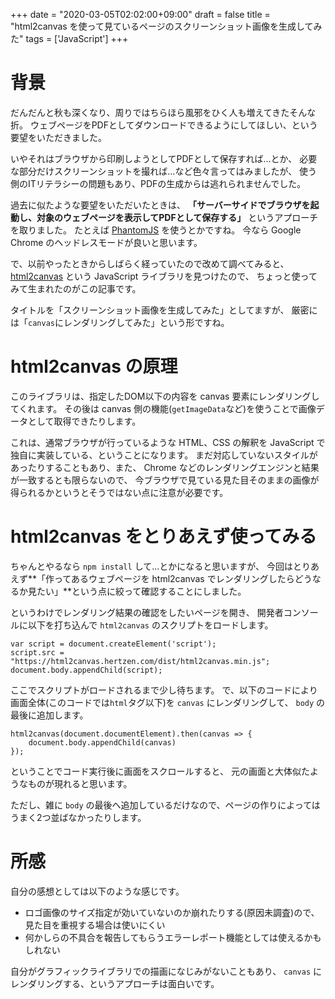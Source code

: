 +++
date = "2020-03-05T02:02:00+09:00"
draft = false
title = "html2canvas を使って見ているページのスクリーンショット画像を生成してみた"
tags = ['JavaScript']
+++

# 背景

だんだんと秋も深くなり、周りではちらほら風邪をひく人も増えてきたそんな折。
ウェブページをPDFとしてダウンロードできるようにしてほしい、という要望をいただきました。

いやそれはブラウザから印刷しようとしてPDFとして保存すれば...とか、
必要な部分だけスクリーンショットを撮れば...など色々言ってはみましたが、
使う側のITリテラシーの問題もあり、PDFの生成からは逃れられませんでした。

過去に似たような要望をいただいたときは、
**「サーバーサイドでブラウザを起動し、対象のウェブページを表示してPDFとして保存する」**
というアプローチを取りました。
たとえば [PhantomJS](https://phantomjs.org/) を使うとかですね。
今なら Google Chrome のヘッドレスモードが良いと思います。

で、以前やったときからしばらく経っていたので改めて調べてみると、
[html2canvas](https://html2canvas.hertzen.com/) という JavaScript ライブラリを見つけたので、
ちょっと使ってみて生まれたのがこの記事です。

タイトルを「スクリーンショット画像を生成してみた」としてますが、
厳密には「`canvas`にレンダリングしてみた」という形ですね。

<!--more-->

# html2canvas の原理

このライブラリは、指定したDOM以下の内容を canvas 要素にレンダリングしてくれます。
その後は canvas 側の機能(`getImageData`など)を使うことで画像データとして取得できたりします。

これは、通常ブラウザが行っているような HTML、CSS の解釈を JavaScript で独自に実装している、ということになります。
まだ対応していないスタイルがあったりすることもあり、また、
Chrome などのレンダリングエンジンと結果が一致するとも限らないので、
今ブラウザで見ている見た目そのままの画像が得られるかというとそうではない点に注意が必要です。

# html2canvas をとりあえず使ってみる

ちゃんとやるなら `npm install` して...とかになると思いますが、
今回はとりあえず**「作ってあるウェブページを html2canvas でレンダリングしたらどうなるか見たい」**という点に絞って確認することにしました。

というわけでレンダリング結果の確認をしたいページを開き、
開発者コンソールに以下を打ち込んで `html2canvas` のスクリプトをロードします。

```
var script = document.createElement('script');
script.src = "https://html2canvas.hertzen.com/dist/html2canvas.min.js";
document.body.appendChild(script);
```

ここでスクリプトがロードされるまで少し待ちます。
で、以下のコードにより画面全体(このコードでは`html`タグ以下)を `canvas` にレンダリングして、
`body` の最後に追加します。

```
html2canvas(document.documentElement).then(canvas => {
    document.body.appendChild(canvas)
});
```

ということでコード実行後に画面をスクロールすると、
元の画面と大体似たようなものが現れると思います。

ただし、雑に `body` の最後へ追加しているだけなので、ページの作りによってはうまく2つ並ばなかったりします。

# 所感

自分の感想としては以下のような感じです。

* ロゴ画像のサイズ指定が効いていないのか崩れたりする(原因未調査)ので、見た目を重視する場合は使いにくい
* 何かしらの不具合を報告してもらうエラーレポート機能としては使えるかもしれない

自分がグラフィックライブラリでの描画になじみがないこともあり、
`canvas` にレンダリングする、というアプローチは面白いです。
